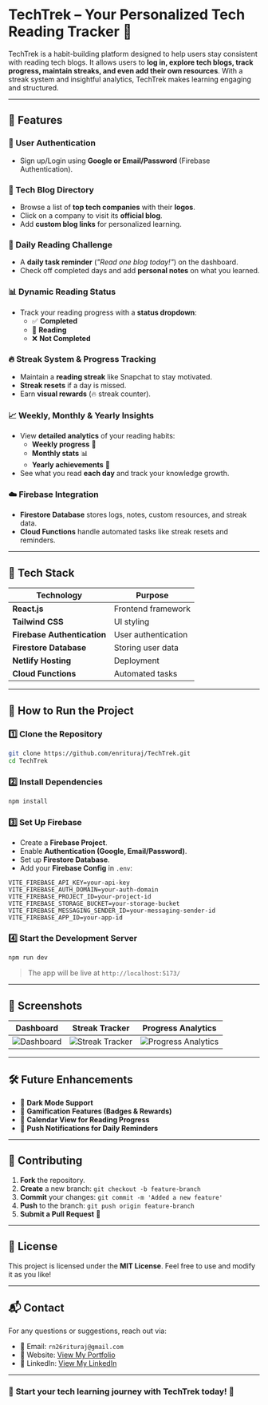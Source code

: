 # **TechTrek – Your Personalized Tech Reading Tracker** 🚀

TechTrek is a habit-building platform designed to help users stay consistent with reading tech blogs. It allows users to **log in, explore tech blogs, track progress, maintain streaks, and even add their own resources**. With a streak system and insightful analytics, TechTrek makes learning engaging and structured.  

---

## 🌟 **Features**

### **🔐 User Authentication**
- Sign up/Login using **Google or Email/Password** (Firebase Authentication).

### **📜 Tech Blog Directory**
- Browse a list of **top tech companies** with their **logos**.
- Click on a company to visit its **official blog**.
- Add **custom blog links** for personalized learning.

### **📆 Daily Reading Challenge**
- A **daily task reminder** (_"Read one blog today!"_) on the dashboard.
- Check off completed days and add **personal notes** on what you learned.

### **📊 Dynamic Reading Status**
- Track your reading progress with a **status dropdown**:
  - ✅ **Completed**
  - 📖 **Reading**
  - ❌ **Not Completed**

### **🔥 Streak System & Progress Tracking**
- Maintain a **reading streak** like Snapchat to stay motivated.
- **Streak resets** if a day is missed.
- Earn **visual rewards** (🔥 streak counter).

### **📈 Weekly, Monthly & Yearly Insights**
- View **detailed analytics** of your reading habits:
  - **Weekly progress** 📅
  - **Monthly stats** 📊
  - **Yearly achievements** 🎯
- See what you read **each day** and track your knowledge growth.

### **☁️ Firebase Integration**
- **Firestore Database** stores logs, notes, custom resources, and streak data.
- **Cloud Functions** handle automated tasks like streak resets and reminders.

---

## 🚀 **Tech Stack**

| Technology    | Purpose |
|--------------|---------|
| **React.js** | Frontend framework |
| **Tailwind CSS** | UI styling |
| **Firebase Authentication** | User authentication |
| **Firestore Database** | Storing user data |
| **Netlify Hosting** | Deployment |
| **Cloud Functions** | Automated tasks |

---

## 🎯 **How to Run the Project**

### **1️⃣ Clone the Repository**
```bash
git clone https://github.com/enrituraj/TechTrek.git
cd TechTrek
```

### **2️⃣ Install Dependencies**
```bash
npm install
```

### **3️⃣ Set Up Firebase**
- Create a **Firebase Project**.
- Enable **Authentication (Google, Email/Password)**.
- Set up **Firestore Database**.
- Add your **Firebase Config** in `.env`:
```env
VITE_FIREBASE_API_KEY=your-api-key
VITE_FIREBASE_AUTH_DOMAIN=your-auth-domain
VITE_FIREBASE_PROJECT_ID=your-project-id
VITE_FIREBASE_STORAGE_BUCKET=your-storage-bucket
VITE_FIREBASE_MESSAGING_SENDER_ID=your-messaging-sender-id
VITE_FIREBASE_APP_ID=your-app-id
```

### **4️⃣ Start the Development Server**
```bash
npm run dev
```
> The app will be live at `http://localhost:5173/`

---

## 🎨 **Screenshots**

| Dashboard | Streak Tracker | Progress Analytics |
|-----------|---------------|--------------------|
| ![Dashboard](https://via.placeholder.com/300) | ![Streak Tracker](https://via.placeholder.com/300) | ![Progress Analytics](https://via.placeholder.com/300) |

---

## 🛠 **Future Enhancements**
- 📌 **Dark Mode Support**
- 🎯 **Gamification Features (Badges & Rewards)**
- 📅 **Calendar View for Reading Progress**
- 🔔 **Push Notifications for Daily Reminders**

---

## 🤝 **Contributing**
1. **Fork** the repository.
2. **Create** a new branch: `git checkout -b feature-branch`
3. **Commit** your changes: `git commit -m 'Added a new feature'`
4. **Push** to the branch: `git push origin feature-branch`
5. **Submit a Pull Request** 🎉

---

## 📜 **License**
This project is licensed under the **MIT License**. Feel free to use and modify it as you like!

---

## 📬 **Contact**
For any questions or suggestions, reach out via:
- 📧 Email: `rn26rituraj@gmail.com`
- 🔗 Website: [View My Portfolio](https://enrituraj.in)
- 🔗 LinkedIn: [View My LinkedIn](https://linkedin.com/in/enrituraj)

---

### 🎉 **Start your tech learning journey with TechTrek today!** 🚀
